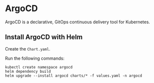 # ArgoCD
ArgoCD is a declarative, GitOps continuous delivery tool for Kubernetes.

## Install ArgoCD with Helm
Create the `Chart.yaml`.

Run the following commands:
```
kubectl create namespace argocd
helm dependency build
helm upgrade --install argocd charts/* -f values.yaml -n argocd
```
